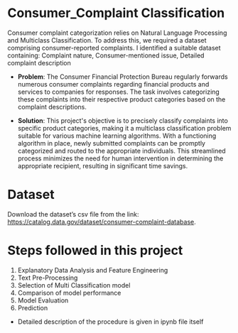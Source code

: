 # Consumer_Complaint Classification
Consumer complaint categorization relies on Natural Language Processing and Multiclass Classification. To address this, we required a dataset comprising consumer-reported complaints. I identified a suitable dataset containing:  Complaint nature, Consumer-mentioned issue, Detailed complaint description

- **Problem**: The Consumer Financial Protection Bureau regularly forwards numerous consumer complaints regarding financial products and services to companies for responses. The task involves categorizing these complaints into their respective product categories based on the complaint descriptions.

- **Solution**: This project's objective is to precisely classify complaints into specific product categories, making it a multiclass classification problem suitable for various machine learning algorithms. With a functioning algorithm in place, newly submitted complaints can be promptly categorized and routed to the appropriate individuals. This streamlined process minimizes the need for human intervention in determining the appropriate recipient, resulting in significant time savings.

# Dataset 
Download the dataset’s csv file from the link: https://catalog.data.gov/dataset/consumer-complaint-database.

# Steps followed in this project
1. Explanatory Data Analysis and Feature Engineering
2. Text Pre-Processing
3. Selection of Multi Classification model
4. Comparison of model performance
5. Model Evaluation
6. Prediction

- Detailed description of the procedure is given in ipynb file itself

